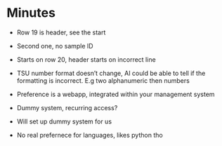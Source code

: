 # Minutes

- Row 19 is header, see the start

- Second one, no sample ID

- Starts on row 20, header starts on incorrect line

- TSU number format doesn’t change, AI could be able to tell if the formatting is incorrect. E.g two alphanumeric then numbers

- Preference is a webapp, integrated within your management system

- Dummy system, recurring access?

- Will set up dummy system for us

- No real prefernece for languages, likes python tho


